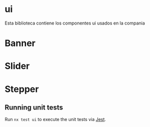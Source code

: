 # ui

Esta biblioteca contiene los componentes ui usados en la compania

# Banner
# Slider
# Stepper

## Running unit tests

Run `nx test ui` to execute the unit tests via [Jest](https://jestjs.io).
